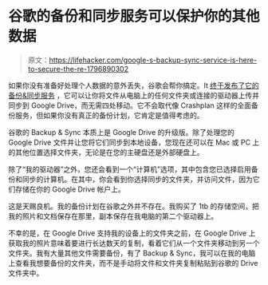# 谷歌的备份和同步服务可以保护你的其他数据

> 原文：<https://lifehacker.com/google-s-backup-sync-service-is-here-to-secure-the-re-1796890302>

如果你没有准备好处理个人数据的意外丢失，谷歌会帮你搞定。It [终于发布了它的备份&同步服务](https://www.blog.google/products/photos/introducing-backup-and-sync-google-photos-and-google-drive/) ，它可以让你将文件从电脑上的任何文件夹或连接的驱动器上传并同步到 Google Drive，而无需四处移动。它不会取代像 Crashplan 这样的全面备份服务，但如果你没有真正的备份计划，它肯定是值得考虑的。



谷歌的 Backup & Sync 本质上是 Google Drive 的升级版。除了处理您的 Google Drive 文件并让您将它们同步到本地设备，您现在还可以在 Mac 或 PC 上的其他位置选择文件夹，无论是在您的主硬盘还是外部硬盘上。

除了“我的驱动器”之外，您还会看到一个“计算机”选项，其中包含您已选择启用备份和同步的计算机。在其中，你会看到你选择同步的文件夹，并访问文件，因为它们存储在你的 Google Drive 帐户上。

这是天赐良机。我的备份计划在谷歌之外并不存在。我购买了 1tb 的存储空间，把我的照片和文档保存在那里，副本保存在我电脑的第二个驱动器上。

不幸的是，在 Google Drive 支持我的设备上的文件夹之前，在 Google Drive 上获取我的照片意味着要进行长达数天的复制，看着它们从一个文件夹移动到另一个文件夹。我有大量其他文件需要备份，有了 Backup & Sync，我可以在我的电脑上查看我想要备份的文件夹，而不是手动将文件和文件夹复制粘贴到谷歌的 Drive 文件夹中。